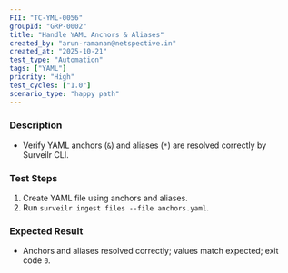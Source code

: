 ```yaml
---
FII: "TC-YML-0056"
groupId: "GRP-0002"
title: "Handle YAML Anchors & Aliases"
created_by: "arun-ramanan@netspective.in"
created_at: "2025-10-21"
test_type: "Automation"
tags: ["YAML"]
priority: "High"
test_cycles: ["1.0"]
scenario_type: "happy path"
---
```


### Description
- Verify YAML anchors (`&`) and aliases (`*`) are resolved correctly by Surveilr CLI.

### Test Steps
1. Create YAML file using anchors and aliases.  
2. Run `surveilr ingest files --file anchors.yaml`.  

### Expected Result
- Anchors and aliases resolved correctly; values match expected; exit code `0`.

